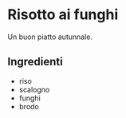 # Risotto ai funghi 

Un buon piatto autunnale.

## Ingredienti

* riso
* scalogno
* funghi 
* brodo
